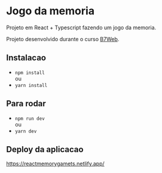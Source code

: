 # Jogo da memoria

Projeto em React + Typescript fazendo um jogo da memoria.

Projeto desenvolvido durante o curso [B7Web](https://b7web.com.br).

## Instalacao

- `npm install`
 <br> ou <br>
- `yarn install`


## Para rodar

- `npm run dev`
<br> ou <br>
- `yarn dev`

## Deploy da aplicacao
https://reactmemorygamets.netlify.app/